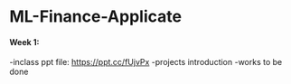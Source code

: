 # ML-Finance-Applicate
#### Week 1: 
-inclass ppt file: https://ppt.cc/fUjvPx
  -projects introduction
  -works to be done
